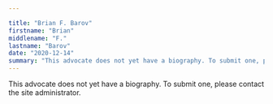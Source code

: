 ```yaml
---

title: "Brian F. Barov"
firstname: "Brian"
middlename: "F."
lastname: "Barov"
date: "2020-12-14"
summary: "This advocate does not yet have a biography. To submit one, please contact the site administrator."
---
```

This advocate does not yet have a biography. To submit one, please contact the site administrator.

